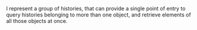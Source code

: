 I represent a group of histories, that can provide a single point of entry to query histories belonging to more than one object, and retrieve elements of all those objects at once.


